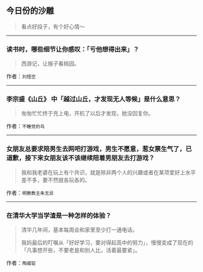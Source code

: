## 今日份的沙雕

> 看点好段子，有个好心情～


 
---

### 读书时，哪些细节让你感叹：「亏他想得出来」？

> 西游记，让猴子看桃园。


作者：`刘悟空`

---

### 李宗盛《山丘》 中「越过山丘，才发现无人等候」是什么意思？

> 匆匆忙忙终于充上电，开机了以后才发现，她没回复你。


作者：`不睡觉的鸟`

---

### 女朋友总要求陪男生去网吧打游戏，男生不愿意，惹女票生气了，已道歉，接下来女朋友该不该继续陪着男朋友去打游戏？

> 我和我老婆在玩上有个共识，就是除非两个人的兴趣或者在某项爱好上水平差不多，要不然就各玩各的。


作者：`明教教主朱无忌`

---

### 在清华大学当学渣是一种怎样的体验？

> 清华几年间，基本每周会和家里至少打一通电话。
> 
> 我妈最后的叮嘱从「好好学习，要对得起高中的努力」，慢慢变成了现在的「凡事想开些，不要老是和别人比，活着最要紧」。


作者：`陶威锭`